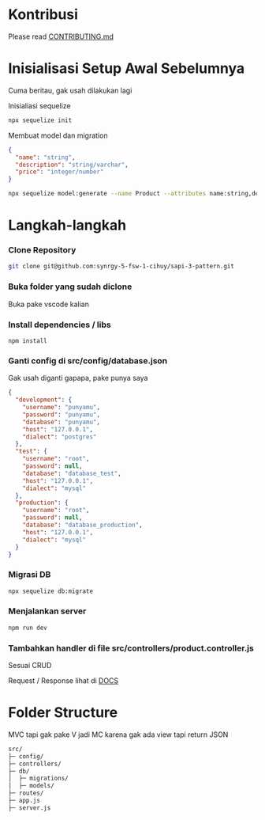 # Kontribusi

Please read [CONTRIBUTING.md](CONTRIBUTING.md)

# Inisialisasi Setup Awal Sebelumnya

Cuma beritau, gak usah dilakukan lagi

Inisialiasi sequelize

```bash
npx sequelize init
```

Membuat model dan migration

```json
{
  "name": "string",
  "description": "string/varchar",
  "price": "integer/number"
}
```

```bash
npx sequelize model:generate --name Product --attributes name:string,description:string,price:integer
```

# Langkah-langkah

### Clone Repository

```bash
git clone git@github.com:synrgy-5-fsw-1-cihuy/sapi-3-pattern.git
```

### Buka folder yang sudah diclone

Buka pake vscode kalian

### Install dependencies / libs

```
npm install
```

### Ganti config di src/config/database.json

Gak usah diganti gapapa, pake punya saya

```json
{
  "development": {
    "username": "punyamu",
    "password": "punyamu",
    "database": "punyamu",
    "host": "127.0.0.1",
    "dialect": "postgres"
  },
  "test": {
    "username": "root",
    "password": null,
    "database": "database_test",
    "host": "127.0.0.1",
    "dialect": "mysql"
  },
  "production": {
    "username": "root",
    "password": null,
    "database": "database_production",
    "host": "127.0.0.1",
    "dialect": "mysql"
  }
}
```

### Migrasi DB

```bash
npx sequelize db:migrate
```

### Menjalankan server

```bash
npm run dev
```

### Tambahkan handler di file src/controllers/product.controller.js

Sesuai CRUD

Request / Response lihat di [DOCS](DOCS.md)

# Folder Structure

MVC tapi gak pake V jadi MC karena gak ada view tapi return JSON

```bash
src/
├─ config/
├─ controllers/
├─ db/
│  ├─ migrations/
│  ├─ models/
├─ routes/
├─ app.js
├─ server.js
```
